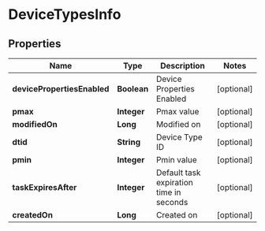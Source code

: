 
# DeviceTypesInfo

## Properties
Name | Type | Description | Notes
------------ | ------------- | ------------- | -------------
**devicePropertiesEnabled** | **Boolean** | Device Properties Enabled |  [optional]
**pmax** | **Integer** | Pmax value |  [optional]
**modifiedOn** | **Long** | Modified on |  [optional]
**dtid** | **String** | Device Type ID |  [optional]
**pmin** | **Integer** | Pmin value |  [optional]
**taskExpiresAfter** | **Integer** | Default task expiration time in seconds |  [optional]
**createdOn** | **Long** | Created on |  [optional]



